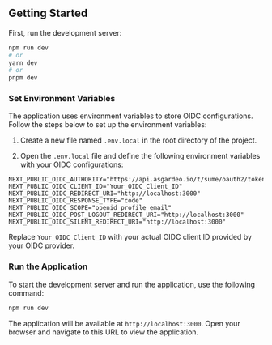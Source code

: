 ## Getting Started

First, run the development server:

```bash
npm run dev
# or
yarn dev
# or
pnpm dev
```

### Set Environment Variables

The application uses environment variables to store OIDC configurations. Follow the steps below to set up the environment variables:

1. Create a new file named `.env.local` in the root directory of the project.

2. Open the `.env.local` file and define the following environment variables with your OIDC configurations:

```dotenv
NEXT_PUBLIC_OIDC_AUTHORITY="https://api.asgardeo.io/t/sume/oauth2/token"
NEXT_PUBLIC_OIDC_CLIENT_ID="Your_OIDC_Client_ID"
NEXT_PUBLIC_OIDC_REDIRECT_URI="http://localhost:3000"
NEXT_PUBLIC_OIDC_RESPONSE_TYPE="code"
NEXT_PUBLIC_OIDC_SCOPE="openid profile email"
NEXT_PUBLIC_OIDC_POST_LOGOUT_REDIRECT_URI="http://localhost:3000"
NEXT_PUBLIC_OIDC_SILENT_REDIRECT_URI="http://localhost:3000"
```

Replace `Your_OIDC_Client_ID` with your actual OIDC client ID provided by your OIDC provider.

### Run the Application

To start the development server and run the application, use the following command:

```bash
npm run dev
```

The application will be available at `http://localhost:3000`. Open your browser and navigate to this URL to view the application.

